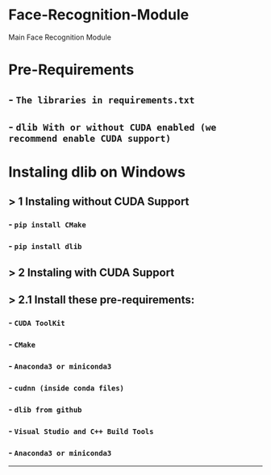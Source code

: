# Face-Recognition-Module
Main Face Recognition Module

# Pre-Requirements
##  - `The libraries in requirements.txt`
##  - `dlib With or without CUDA enabled (we recommend enable CUDA support)`

# Instaling dlib on Windows
## > 1 Instaling without CUDA Support
###  - `pip install CMake`
###  - `pip install dlib`
## > 2 Instaling with CUDA Support
## > 2.1 Install these pre-requirements:
### - `CUDA ToolKit`
### - `CMake` 
### - `Anaconda3 or miniconda3`
### - `cudnn (inside conda files)`
### - `dlib from github`
### - `Visual Studio and C++ Build Tools`
### - `Anaconda3 or miniconda3`
---
